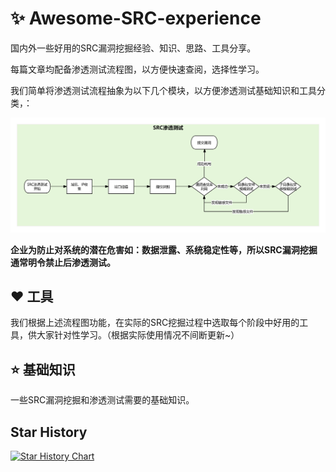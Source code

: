 # :sparkles: Awesome-SRC-experience

国内外一些好用的SRC漏洞挖掘经验、知识、思路、工具分享。

每篇文章均配备渗透测试流程图，以方便快速查阅，选择性学习。

我们简单将渗透测试流程抽象为以下几个模块，以方便渗透测试基础知识和工具分类，：

![](./img/FlowChart.png)

**企业为防止对系统的潜在危害如：数据泄露、系统稳定性等，所以SRC漏洞挖掘通常明令禁止后渗透测试。**

## :heart: 工具

我们根据上述流程图功能，在实际的SRC挖掘过程中选取每个阶段中好用的工具，供大家针对性学习。（根据实际使用情况不间断更新~）

## :star: 基础知识

一些SRC漏洞挖掘和渗透测试需要的基础知识。

## Star History

[![Star History Chart](https://api.star-history.com/svg?repos=owl234/Awesome-SRC-experience&type=Date)](https://star-history.com/#owl234/Awesome-SRC-experience&Date)
